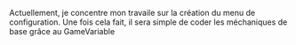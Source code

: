 Actuellement, je concentre mon travaile sur la création du menu de configuration. Une fois cela fait, il sera simple de coder les méchaniques de base grâce au GameVariable